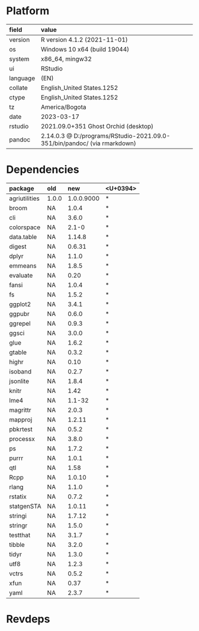 # Platform

|field    |value                                                                    |
|:--------|:------------------------------------------------------------------------|
|version  |R version 4.1.2 (2021-11-01)                                             |
|os       |Windows 10 x64 (build 19044)                                             |
|system   |x86_64, mingw32                                                          |
|ui       |RStudio                                                                  |
|language |(EN)                                                                     |
|collate  |English_United States.1252                                               |
|ctype    |English_United States.1252                                               |
|tz       |America/Bogota                                                           |
|date     |2023-03-17                                                               |
|rstudio  |2021.09.0+351 Ghost Orchid (desktop)                                     |
|pandoc   |2.14.0.3 @ D:/programs/RStudio-2021.09.0-351/bin/pandoc/ (via rmarkdown) |

# Dependencies

|package       |old   |new        |<U+0394>  |
|:-------------|:-----|:----------|:--|
|agriutilities |1.0.0 |1.0.0.9000 |*  |
|broom         |NA    |1.0.4      |*  |
|cli           |NA    |3.6.0      |*  |
|colorspace    |NA    |2.1-0      |*  |
|data.table    |NA    |1.14.8     |*  |
|digest        |NA    |0.6.31     |*  |
|dplyr         |NA    |1.1.0      |*  |
|emmeans       |NA    |1.8.5      |*  |
|evaluate      |NA    |0.20       |*  |
|fansi         |NA    |1.0.4      |*  |
|fs            |NA    |1.5.2      |*  |
|ggplot2       |NA    |3.4.1      |*  |
|ggpubr        |NA    |0.6.0      |*  |
|ggrepel       |NA    |0.9.3      |*  |
|ggsci         |NA    |3.0.0      |*  |
|glue          |NA    |1.6.2      |*  |
|gtable        |NA    |0.3.2      |*  |
|highr         |NA    |0.10       |*  |
|isoband       |NA    |0.2.7      |*  |
|jsonlite      |NA    |1.8.4      |*  |
|knitr         |NA    |1.42       |*  |
|lme4          |NA    |1.1-32     |*  |
|magrittr      |NA    |2.0.3      |*  |
|mapproj       |NA    |1.2.11     |*  |
|pbkrtest      |NA    |0.5.2      |*  |
|processx      |NA    |3.8.0      |*  |
|ps            |NA    |1.7.2      |*  |
|purrr         |NA    |1.0.1      |*  |
|qtl           |NA    |1.58       |*  |
|Rcpp          |NA    |1.0.10     |*  |
|rlang         |NA    |1.1.0      |*  |
|rstatix       |NA    |0.7.2      |*  |
|statgenSTA    |NA    |1.0.11     |*  |
|stringi       |NA    |1.7.12     |*  |
|stringr       |NA    |1.5.0      |*  |
|testthat      |NA    |3.1.7      |*  |
|tibble        |NA    |3.2.0      |*  |
|tidyr         |NA    |1.3.0      |*  |
|utf8          |NA    |1.2.3      |*  |
|vctrs         |NA    |0.5.2      |*  |
|xfun          |NA    |0.37       |*  |
|yaml          |NA    |2.3.7      |*  |

# Revdeps

